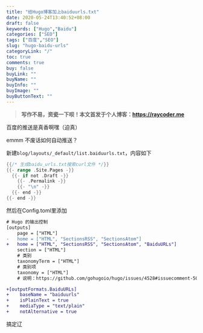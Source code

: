 ```yaml
---
title: "给Hugo博客加上baiduurls.txt"
date: 2020-05-24T13:40:52+08:00
draft: false
keywords: ["Hugo","Baidu"]
categories: ["SEO"]
tags: ["百度","SEO"]
slug: "hugo-baidu-urls"
categoryLink: "/"
toc: true
comments: true
buy: false
buyLink: ""
buyName: ""
buyInfo: ""
buyImage: ""
buyButtonText: ""
---
```


> **写作不易，资瓷一下呗！本文首发于个人博客：<https://raycoder.me>**
>

百度的推送是真香啊嘿（迫真）

<!--more-->

emmm 不废话如何自动推送？

新建`blog/layouts/_default/list.baiduurls.txt`，内容如下

```go
{{/* 生成baidu_urls.txt搜索curl文件 */}}
{{- range .Site.Pages -}}
  {{- if not .Draft -}}
    {{- .Permalink -}}
    {{- "\n" -}}
  {{- end -}}
{{- end -}}
```

然后在Config.toml里添加

```diff
# Hugo 的输出控制
[outputs]
    page = ["HTML"]
-   home = ["HTML", "SectionsRSS", "SectionsAtom"]
+   home = ["HTML", "SectionsRSS", "SectionsAtom", "BaiduURLs"]
    section = ["HTML"]
    # 类别
    taxonomyTerm = ["HTML"]
    # 类别项
    taxonomy = ["HTML"]
    # 说明：https://github.com/gohugoio/hugo/issues/4528#issuecomment-508488859

+[outputFormats.BaiduURLs]
+    baseName = "baiduurls"
+    isPlainText = true
+    mediaType = "text/plain"
+    notAlternative = true
```

搞定辽